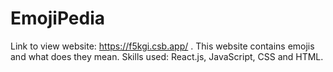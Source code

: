 # EmojiPedia
Link to view website: https://f5kgi.csb.app/ .
This website contains emojis and what does they mean.
Skills used: React.js, JavaScript, CSS and HTML. 

